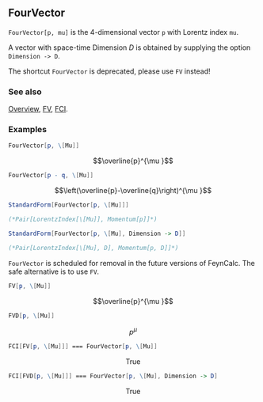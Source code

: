 ## FourVector

`FourVector[p, mu]` is the $4$-dimensional vector `p` with Lorentz index `mu`.

A vector with space-time Dimension $D$ is obtained by supplying the option `Dimension -> D`.

The shortcut `FourVector` is deprecated, please use `FV` instead!

### See also

[Overview](Extra/FeynCalc.md), [FV](FV.md), [FCI](FCI.md).

### Examples

```mathematica
FourVector[p, \[Mu]]
```

$$\overline{p}^{\mu }$$

```mathematica
FourVector[p - q, \[Mu]]
```

$$\left(\overline{p}-\overline{q}\right)^{\mu }$$

```mathematica
StandardForm[FourVector[p, \[Mu]]]

(*Pair[LorentzIndex[\[Mu]], Momentum[p]]*)
```

```mathematica
StandardForm[FourVector[p, \[Mu], Dimension -> D]]

(*Pair[LorentzIndex[\[Mu], D], Momentum[p, D]]*)
```

`FourVector` is scheduled for removal in the future versions of FeynCalc. The safe alternative is to use `FV`.

```mathematica
FV[p, \[Mu]]
```

$$\overline{p}^{\mu }$$

```mathematica
FVD[p, \[Mu]]
```

$$p^{\mu }$$

```mathematica
FCI[FV[p, \[Mu]]] === FourVector[p, \[Mu]]
```

$$\text{True}$$

```mathematica
FCI[FVD[p, \[Mu]]] === FourVector[p, \[Mu], Dimension -> D]
```

$$\text{True}$$